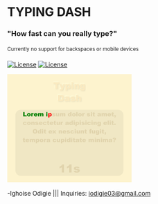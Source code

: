 # TYPING DASH
### "How fast can you really type?"

<sup>Currently no support for backspaces or mobile devices<sup>
  
  
[![License](https://img.shields.io/badge/Quick-Preview-brightgreen)](https://iggy-o.github.io/Typing-Dash/)
[![License](http://img.shields.io/:license-mit-blue.svg?style=flat-square)](https://github.com/Iggy-o/Typing-Dash/blob/master/LICENSE)

<img src="assets/images/Screenshot 2020-09-14 224135.png" alt="preview" height = "250px">

-Ighoise Odigie ||| Inquiries: iodigie03@gmail.com
